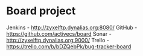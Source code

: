 Board project
====

Jenkins - http://zyxelftp.dynalias.org:8080/
GitHub - https://github.com/activecs/board
Sonar - http://zyxelftp.dynalias.org:9000/
Trello - https://trello.com/b/bDZQebPk/bug-tracker-board
